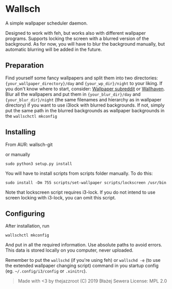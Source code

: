 # Wallsch
A simple wallpaper scheduler daemon.

Designed to work with feh, but works also with different wallpaper programs.
Supports locking the screen with a blurred version of the background.
As for now, you will have to blur the background manually, but automatic blurring will be added in the future.

## Preparation
Find yourself some fancy wallpapers and split them into two directories:
`{your_wallpaper_directory}/day` and `{your_wp_dir}/night` to your liking.
If you don't know where to start, consider: [Wallpaper subreddit](https://reddit.com/r/wallpaper) or [Wallhaven](https://wallhaven.cc).
Blur all the wallpapers and put them in `{your_blur_dir}/day` and `{your_blur_dir}/night` (the same filenames and hierarchy as in wallpaper directory) if you want to use i3lock with blurred backgrounds. If not, simply put the same path in the blurred backgrounds as wallpaper backgrounds in the `wallschctl mkconfig`

## Installing
From AUR: wallsch-git

or manually

```
sudo python3 setup.py install
```

You will have to install scripts from scripts folder manually. To do this:
```
sudo install -Dm 755 scripts/set-wallpaper scripts/lockscreen /usr/bin
```
Note that lockscreen script requires i3-lock. If you do not intend to use screen locking with i3-lock, you can omit this script.

## Configuring
After installation, run
```
wallschctl mkconfig
```
And put in all the required information. Use absolute paths to avoid errors.
This data is stored locally on you computer, never uploaded.

Remember to put the `wallschd` (if you're using feh) or `wallschd -e` (to use the extended wallpaper changing script) command in you startup config (eg. `~/.config/i3/config` or `.xinitrc`).

> Made with <3 by thejazzroot
> (C) 2019 Błażej Sewera
> License: MPL 2.0
